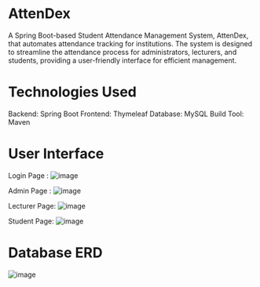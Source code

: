 # AttenDex
A Spring Boot-based Student Attendance Management System, AttenDex, that automates attendance tracking for institutions. The system is designed to streamline the attendance process for administrators, lecturers, and students, providing a user-friendly interface for efficient management.

# Technologies Used

Backend: Spring Boot
Frontend: Thymeleaf 
Database: MySQL 
Build Tool: Maven

# User Interface
Login Page :
![image](https://github.com/user-attachments/assets/d160ecc7-0ea3-4aac-8ba8-0ccac4d91921)

Admin Page :
![image](https://github.com/user-attachments/assets/3db0c302-1537-4227-b04d-41a21b349ccb)

Lecturer Page:
![image](https://github.com/user-attachments/assets/ebdbb1ac-2b54-4ee4-b847-28dfd0f8f29c)

Student Page:
![image](https://github.com/user-attachments/assets/882c03b7-324e-46aa-b6e3-9f678f62925f)

# Database ERD 
![image](https://github.com/user-attachments/assets/1dd75b58-6709-4550-9b71-1b78ea672b50)




